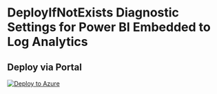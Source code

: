 # DeployIfNotExists Diagnostic Settings for Power BI Embedded to Log Analytics


## Deploy via Portal

[![Deploy to Azure](http://azuredeploy.net/deploybutton.png)](https://portal.azure.com/#blade/Microsoft_Azure_Policy/CreatePolicyDefinitionBlade/uri/https%3A%2F%2Fraw.githubusercontent.com%2Fsixtencyber%2FAzure-Policies%2Fmain%2FLog_Analytics%2F_Deploy_Based_On_Resource_Tag%2Fpowerbi-dedicated-to-loganalytics%2Fdeploy-diagnostic-settings-powerbi-dedicated-to-loganalytics-bytag.json)

